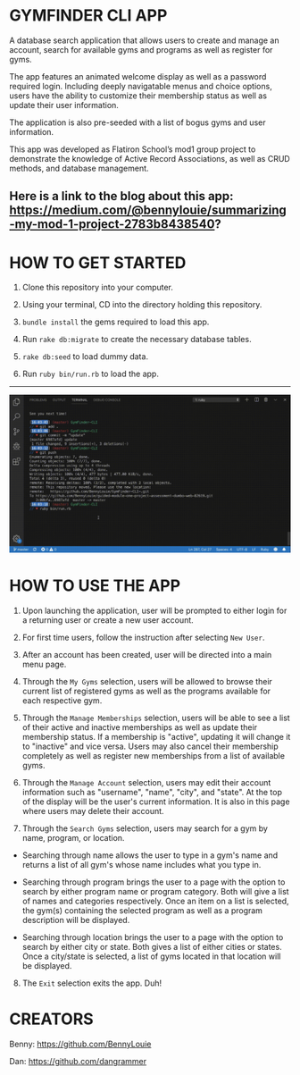 GYMFINDER CLI APP
========================

A database search application that allows users to create and manage an account, search for available gyms and programs as well as register for gyms.

The app features an animated welcome display as well as a password required login.
Including deeply navigatable menus and choice options, users have the ability to customize their membership status as well as update their user information.

The application is also pre-seeded with a list of bogus gyms and user information.

This app was developed as Flatiron School’s mod1 group project to demonstrate the knowledge of Active Record Associations, as well as CRUD methods, and database management.

Here is a link to the blog about this app: https://medium.com/@bennylouie/summarizing-my-mod-1-project-2783b8438540?
---

HOW TO GET STARTED
========================

1) Clone this repository into your computer.

2) Using your terminal, CD into the directory holding this repository.

3) `bundle install` the gems required to load this app.

4) Run `rake db:migrate` to create the necessary database tables.

5) `rake db:seed` to load dummy data.

6) Run `ruby bin/run.rb` to load the app.

---

![](GymFinder-Opening-Animation.gif)

HOW TO USE THE APP
========================

1) Upon launching the application, user will be prompted to either login for a returning user or create a new user account.

2) For first time users, follow the instruction after selecting `New User`.

3) After an account has been created, user will be directed into a main menu page.

4) Through the `My Gyms` selection, users will be allowed to browse their current list of registered gyms as well as the programs available for each respective gym.

5) Through the `Manage Memberships` selection, users will be able to see a list of their active and inactive memberships as well as update their membership status. If a membership is "active", updating it will change it to "inactive" and vice versa. Users may also cancel their membership completely as well as register new memberships from a list of available gyms.

6) Through the `Manage Account` selection, users may edit their account information such as "username", "name", "city", and "state". At the top of the display will be the user's current information. It is also in this page where users may delete their account.

7) Through the `Search Gyms` selection, users may search for a gym by name, program, or location. 

  - Searching through name allows the user to type in a gym's name and returns a list of all gym's whose name includes what you type in.

  - Searching through program brings the user to a page with the option to search by either program name or program category. Both will give a list of names and categories respectively. Once an item on a list is selected, the gym(s) containing the selected program as well as a program description will be displayed.

  - Searching through location brings the user to a page with the option to search by either city or state. Both gives a list of either cities or states. Once a city/state is selected, a list of gyms located in that location will be displayed.

8) The `Exit` selection exits the app. Duh! 

CREATORS
========================

Benny: https://github.com/BennyLouie

Dan: https://github.com/dangrammer
